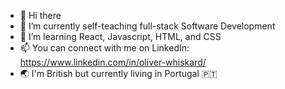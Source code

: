 - 👋 Hi there
- 👀 I’m currently self-teaching full-stack Software Development
- 🌱 I’m learning React, Javascript, HTML, and CSS
- 📫 You can connect with me on LinkedIn: https://www.linkedin.com/in/oliver-whiskard/
- 🌏 I'm British but currently living in Portugal 🇵🇹

<!---
oliver-whiskard/oliver-whiskard is a ✨ special ✨ repository because its `README.md` (this file) appears on your GitHub profile.
You can click the Preview link to take a look at your changes.
--->
